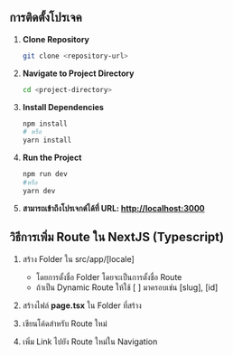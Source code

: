 ## การติดตั้งโปรเจค

1. **Clone Repository**

    ```bash
    git clone <repository-url>
    ```

2. **Navigate to Project Directory**

    ```bash
    cd <project-directory>
    ```

3. **Install Dependencies**

    ```bash
    npm install
    # หรือ
    yarn install
    ```

4. **Run the Project**

    ```bash
    npm run dev
    #หรือ
    yarn dev
    ```
5. **สามารถเข้าถึงโปรเจกต์ได้ที่ URL: [http://localhost:3000](http://localhost:3000)**

## วิธีการเพิ่ม Route ใน NextJS (Typescript)
1. สร้าง Folder ใน src/app/[locale]

    - โดยการตั้งชื่อ Folder โดยจะเป็นการตั้งชื่อ Route
    - ถ้าเป็น Dynamic Route ให้ใช้ [ ] มาครอบเช่น [slug], [id]

2. สร้างไฟล์ **page.tsx** ใน Folder ที่สร้าง

3. เขียนโค้ดสำหรับ Route ใหม่

4. เพิ่ม Link ไปยัง Route ใหม่ใน Navigation
